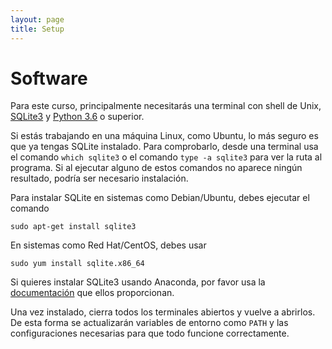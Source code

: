 ```yaml
---
layout: page
title: Setup
---
```

# Software
Para este curso, principalmente necesitarás una terminal con shell de Unix,
[SQLite3](http://www.sqlite.org/) y [Python 3.6](https://www.python.org/downloads/) o superior.

Si estás trabajando en una máquina Linux, como Ubuntu, lo más seguro es que ya tengas SQLite instalado.
Para comprobarlo, desde una terminal usa el comando `which sqlite3` o el comando `type -a sqlite3` para ver
la ruta al programa. Si al ejecutar alguno de estos comandos no aparece ningún resultado, podría ser necesario instalación.

Para instalar SQLite en sistemas como Debian/Ubuntu, debes ejecutar el comando

```
sudo apt-get install sqlite3
```

En sistemas como Red Hat/CentOS, debes usar

```
sudo yum install sqlite.x86_64
```

Si quieres instalar SQLite3 usando Anaconda, por favor usa la [documentación](https://anaconda.org/anaconda/sqlite) que ellos proporcionan.

Una vez instalado, cierra todos los terminales abiertos y vuelve a abrirlos. De esta forma se actualizarán variables de entorno como `PATH`
y las configuraciones necesarias para que todo funcione correctamente.
